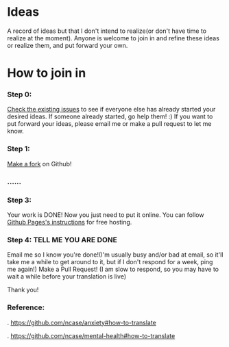 # Ideas
A record of ideas but that I don't intend to realize(or don't have time to realize at the moment). Anyone is welcome to join in and refine these ideas or realize them, and put forward your own.

# How to join in

### Step 0:
[Check the existing issues](https://github.com/FinalFantasy27/Ideas/issues) to see if everyone else has already started your desired ideas. If someone already started, go help them! :) If you want to put forward your ideas, please email me or make a pull request to let me know.

### Step 1:
[Make a fork](https://docs.github.com/en/get-started/quickstart/fork-a-repo) on Github!

### ......

### Step 3:
Your work is DONE! Now you just need to put it online. You can follow [Github Pages's instructions](https://pages.github.com/) for free hosting.

### Step 4: TELL ME YOU ARE DONE 
Email me so I know you're done!(I'm usually busy and/or bad at email, so it'll take me a while to get around to it, but if I don't respond for a week, ping me again!)
Make a Pull Request! (I am slow to respond, so you may have to wait a while before your translation is live)

Thank you!

### Reference: 
. https://github.com/ncase/anxiety#how-to-translate

. https://github.com/ncase/mental-health#how-to-translate
